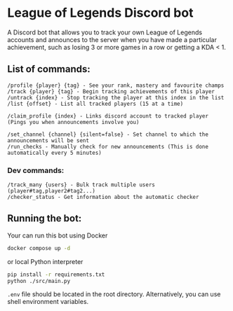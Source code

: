 # League of Legends Discord bot

A Discord bot that allows you to track your own League of Legends accounts and announces to the server when you have made a particular achievement, such as losing 3 or more games in a row or getting a KDA < 1.

## List of commands:

```
/profile {player} {tag} - See your rank, mastery and favourite champs
/track {player} {tag} - Begin tracking achievements of this player
/untrack {index} - Stop tracking the player at this index in the list
/list {offset} - List all tracked players (15 at a time)

/claim_profile {index} - Links discord account to tracked player (Pings you when announcements involve you)

/set_channel {channel} {silent=false} - Set channel to which the announcements will be sent
/run_checks - Manually check for new announcements (This is done automatically every 5 minutes)

```

### Dev commands:

```
/track_many {users} - Bulk track multiple users (player#tag,player2#tag2...)
/checker_status - Get information about the automatic checker
```

## Running the bot:

Your can run this bot using Docker

```bash
docker compose up -d
```

or local Python interpreter

```bash
pip install -r requirements.txt
python ./src/main.py
```

`.env` file should be located in the root directory. Alternatively, you can use shell environment variables.

